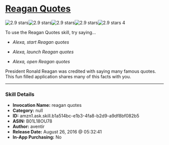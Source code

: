 # [Reagan Quotes](http://alexa.amazon.com/#skills/amzn1.ask.skill.b1a514bc-e1b3-4fa8-b2d9-a9df8bf082b5)
![2.9 stars](../../images/ic_star_black_18dp_1x.png)![2.9 stars](../../images/ic_star_black_18dp_1x.png)![2.9 stars](../../images/ic_star_half_black_18dp_1x.png)![2.9 stars](../../images/ic_star_border_black_18dp_1x.png)![2.9 stars](../../images/ic_star_border_black_18dp_1x.png) 4

To use the Reagan Quotes skill, try saying...

* *Alexa, start Reagan quotes*

* *Alexa, launch Reagan quotes*

* *Alexa, open Reagan quotes*

President Ronald Reagan was credited with saying many famous quotes.  This fun filled application shares many of this facts with you.

***

### Skill Details

* **Invocation Name:** reagan quotes
* **Category:** null
* **ID:** amzn1.ask.skill.b1a514bc-e1b3-4fa8-b2d9-a9df8bf082b5
* **ASIN:** B01L18OU78
* **Author:** aventir
* **Release Date:** August 26, 2016 @ 05:32:41
* **In-App Purchasing:** No
